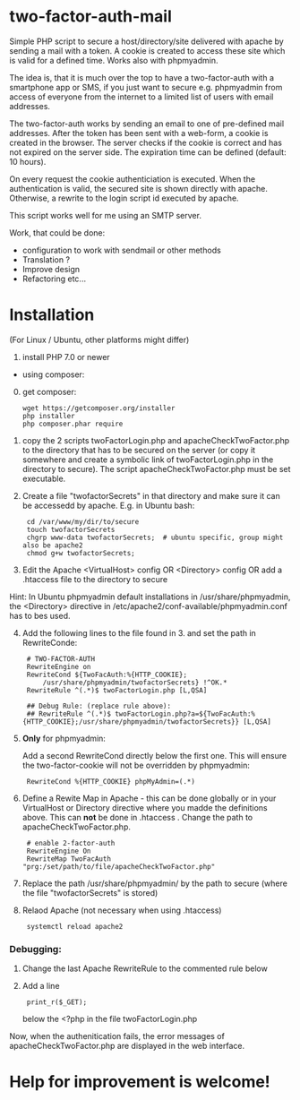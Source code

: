 # two-factor-auth-mail
Simple PHP script to secure a host/directory/site delivered with apache by sending a mail with a token. A cookie is created to access these site which is valid for a defined time. Works also with phpmyadmin.

The idea is, that it is much over the top to have a two-factor-auth with a smartphone app or SMS, if you just want to secure e.g. phpmyadmin from access of everyone from the internet to a limited list of users with email addresses. 

The two-factor-auth works by sending an email to one of pre-defined mail addresses. After the token has been sent with a web-form, a cookie is created in the browser. The server checks if the cookie is correct and has not expired on the server side. The expiration time can be defined (default: 10 hours).

On every request the cookie authenticiation is executed. When the authentication is valid, the secured site is shown directly with apache. Otherwise, a rewrite to the login script id executed by apache. 

This script works well for me using an SMTP server.

Work, that could be done:
* configuration to work with sendmail or other methods 
* Translation ?
* Improve design
* Refactoring etc...

# Installation
(For Linux / Ubuntu, other platforms might differ)

 1. install PHP 7.0 or newer

* using composer:
 0. get composer:
 
        wget https://getcomposer.org/installer
        php installer
        php composer.phar require 

 

1. copy the 2 scripts twoFactorLogin.php and apacheCheckTwoFactor.php to the directory that has to be secured on the server (or copy it somewhere and create a symbolic link of twoFactorLogin.php in the directory to secure). The script apacheCheckTwoFactor.php must be set executable.

2. Create a file "twofactorSecrets" in that directory and make sure it can be accessedd by apache.
E.g. in Ubuntu bash: 


        cd /var/www/my/dir/to/secure
        touch twofactorSecrets
        chgrp www-data twofactorSecrets;  # ubuntu specific, group might also be apache2
        chmod g+w twofactorSecrets;

3. Edit the Apache \<VirtualHost> config OR \<Directory> config OR add a .htaccess file to the directory to secure

 Hint: In Ubuntu phpmyadmin default installations in /usr/share/phpmyadmin, the \<Directory> directive in  /etc/apache2/conf-available/phpmyadmin.conf has to bes used.

4. Add the following lines to the file found in 3. and set the path in RewriteConde:

        # TWO-FACTOR-AUTH
        RewriteEngine on
        RewriteCond ${TwoFacAuth:%{HTTP_COOKIE};
            /usr/share/phpmyadmin/twofactorSecrets} !^OK.*
        RewriteRule ^(.*)$ twoFactorLogin.php [L,QSA]
        
        ## Debug Rule: (replace rule above):
        ## RewriteRule ^(.*)$ twoFactorLogin.php?a=${TwoFacAuth:%{HTTP_COOKIE};/usr/share/phpmyadmin/twofactorSecrets}} [L,QSA]
        
5. <b>Only</b> for phpmyadmin:

    Add a second RewriteCond directly below the first one. This will ensure the two-factor-cookie will not be overridden by phpmyadmin:
     
        RewriteCond %{HTTP_COOKIE} phpMyAdmin=(.*)
        
6. Define a Rewite Map in Apache - this can be done globally or in your VirtualHost or Directory directive where you madde the definitions above. This can **not** be done in .htaccess . Change the path to apacheCheckTwoFactor.php.
        
        # enable 2-factor-auth
        RewriteEngine On
        RewriteMap TwoFacAuth "prg:/set/path/to/file/apacheCheckTwoFactor.php"

7. Replace the path /usr/share/phpmyadmin/ by the path to secure (where the file "twofactorSecrets" is stored)

8. Relaod Apache (not necessary when using .htaccess)
        
        systemctl reload apache2


### Debugging:

1. Change the last Apache RewriteRule to the commented rule below
2. Add a line 

        print_r($_GET);
    below the <?php in the file twoFactorLogin.php
    
Now, when the authenitication fails, the error messages of apacheCheckTwoFactor.php are displayed in the web interface.

# Help for improvement is welcome!
